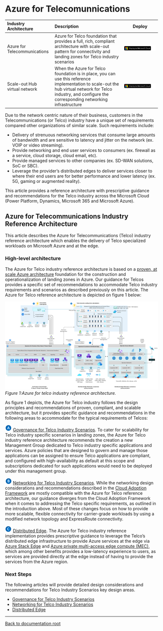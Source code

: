# Azure for Telecomunnications

| Industry Architecture | Description | Deploy |
|:----------------------|:------------|--------|
| Azure for Telecommunications | Azure for Telco foundation that provides a full, rich, compliant architecture with scale-out pattern for connectivity and landing zones for Telco industry scenarios |[![Deploy To Microsoft Cloud](../docs/deploytomicrosoftcloud.svg)](https://portal.azure.com/#blade/Microsoft_Azure_CreateUIDef/CustomDeploymentBlade/uri/https%3A%2F%2Fraw.githubusercontent.com%2FMicrosoft%2Findustry%2Fmain%2Ftelco%2FreferenceImplementation%2FtelcoArm.json/uiFormDefinitionUri/https%3A%2F%2Fraw.githubusercontent.com%2FMicrosoft%2Findustry%2Fmain%2Ftelco%2FreferenceImplementation%2Ftelco-portal.json)
| Scale-out Hub virtual network | When the Azure for Telco foundation is in place, you can use this reference implementation to scale-out the hub virtual network for Telco industry, and configure the corresponding networking infrastructure |[![Deploy To Microsoft Cloud](../docs/deploytomicrosoftcloud.svg)](https://portal.azure.com/#blade/Microsoft_Azure_CreateUIDef/CustomDeploymentBlade/uri/https%3A%2F%2Fraw.githubusercontent.com%2FMicrosoft%2Findustry%2Fmain%2Ftelco%2solutions%2FtelcoNetworking%2FtelcoNwArm.json/uiFormDefinitionUri/https%3A%2F%2Fraw.githubusercontent.com%2FMicrosoft%2Findustry%2Fmain%2Ftelco%2Fsolutions%2FtelcoNetworking%2FtelcoNw-portal.json)

Due to the network centric nature of their business, customers in the Telecommunications (or Telco) industry have a unique set of requirements compared other organizations of similar scale. Such requirements include:

* Delivery of strenuous networking services that consume large amounts of bandwidth and are sensitive to latency and jitter on the network (ex. VOIP or video streaming).
* Provide networking and end user services to consumers (ex. firewall as a service, cloud storage, cloud email, etc).
* Provide managed services to other companies (ex. SD-WAN solutions, SoC or SBC).
* Leverage the provider’s distributed edges to deliver services closer to where their end users are for better performance and lower latency (ex. 5G, gaming or augmented reality).

This article provides a reference architecture with prescriptive guidance and recommendations for the Telco industry across the Microsoft Cloud (Power Platform, Dynamics, Microsoft 365 and Microsoft Azure).

## Azure for Telecommunications Industry Reference Architecture

This article describes the Azure for Telecommunications (Telco) industry reference architecture which enables the delivery of Telco specialized workloads on Microsoft Azure and at the edge.

### High-level architecture

The Azure for Telco industry reference architecture is based on a [proven, at scale Azure architecture](https://docs.microsoft.com/azure/cloud-adoption-framework/ready/enterprise-scale/architecture) foundation for the construction and operationalization of landing zones in Azure.  Our guidance for Telcos provides a specific set of recommendations to accommodate Telco industry requirements and scenarios as described previously on this article. The Azure for Telco reference architecture is depicted on figure 1 below:

![Azure for Telco industry reference architecture](./docs/telco-industry-reference-architecture.png)
_Figure 1:Azure for telco industry reference architecture._

As figure 1 depicts, the Azure for Telco industry follows the design principles and recommendations of proven, compliant, and scalable architecture, but it provides specific guidance and recommendations in the following areas to accommodate for the typical requirements of Telcos:

![The letter A](./docs/a.png) [Governance for Telco Industry Scenarios](./docs/telco-governance.md). To cater for scalability for Telco industry specific scenarios in landing zones, the Azure for Telco industry reference architecture recommends the creation a new Management Group dedicated to Telco industry specific applications and services. Azure policies that are designed to govern and manage those applications can be assigned to ensure Telco applications are compliant, and configured with high-availability as default at this scope and subscriptions dedicated for such applications would need to be deployed under this management group.

![The letter B](./docs/b.png) [Networking for Telco Industry Scenarios](./docs/telco-networking.md). While the networking design considerations and recommendations described in the [Cloud Adoption Framework](https://docs.microsoft.com/azure/cloud-adoption-framework/ready/enterprise-scale/architecture) are mostly compatible with the Azure for Telco reference architecture, our guidance diverges from the Cloud Adoption Framework when it comes to addressing the Telco specific requirements, as outlined in the introduction above.  Most of these changes focus on how to provide more scalable, flexible connectivity for carrier-grade workloads by using a modified network topology and ExpressRoute connectivity.

![The letter C](./docs/c.png) [Distributed Edge](./docs/telco-edge.md). The Azure for Telco industry reference implementation provides prescriptive guidance to leverage the Telco’s distributed edge infrastructure to provide Azure services at the edge via [Azure Stack Edge](https://docs.microsoft.com/azure/databox-online/) and [Azure private multi-access edge compute (MEC)](https://docs.microsoft.com/azure/private-multi-access-edge-compute-mec/overview), which among other benefits provides a low-latency experience to users, as services are provided directly at the edge instead of having to provide the services from the Azure region.

### Next Steps
The following articles will provide detailed design considerations and recommendations for Telco Industry Scenarios key design areas.

* [Governance for Telco Industry Scenarios](./docs/telco-governance.md)
* [Networking for Telco Industry Scenarios](./docs/telco-networking.md)
* [Distributed Edge](./docs/telco-edge.md)

---

[Back to documentation root](../README.md)